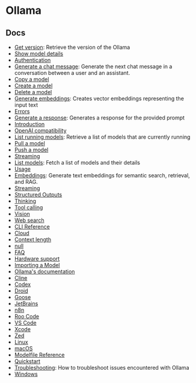 # Ollama

## Docs

- [Get version](https://docs.ollama.com/api-reference/get-version.md): Retrieve the version of the Ollama
- [Show model details](https://docs.ollama.com/api-reference/show-model-details.md)
- [Authentication](https://docs.ollama.com/api/authentication.md)
- [Generate a chat message](https://docs.ollama.com/api/chat.md): Generate the next chat message in a conversation between a user and an assistant.
- [Copy a model](https://docs.ollama.com/api/copy.md)
- [Create a model](https://docs.ollama.com/api/create.md)
- [Delete a model](https://docs.ollama.com/api/delete.md)
- [Generate embeddings](https://docs.ollama.com/api/embed.md): Creates vector embeddings representing the input text
- [Errors](https://docs.ollama.com/api/errors.md)
- [Generate a response](https://docs.ollama.com/api/generate.md): Generates a response for the provided prompt
- [Introduction](https://docs.ollama.com/api/index.md)
- [OpenAI compatibility](https://docs.ollama.com/api/openai-compatibility.md)
- [List running models](https://docs.ollama.com/api/ps.md): Retrieve a list of models that are currently running
- [Pull a model](https://docs.ollama.com/api/pull.md)
- [Push a model](https://docs.ollama.com/api/push.md)
- [Streaming](https://docs.ollama.com/api/streaming.md)
- [List models](https://docs.ollama.com/api/tags.md): Fetch a list of models and their details
- [Usage](https://docs.ollama.com/api/usage.md)
- [Embeddings](https://docs.ollama.com/capabilities/embeddings.md): Generate text embeddings for semantic search, retrieval, and RAG.
- [Streaming](https://docs.ollama.com/capabilities/streaming.md)
- [Structured Outputs](https://docs.ollama.com/capabilities/structured-outputs.md)
- [Thinking](https://docs.ollama.com/capabilities/thinking.md)
- [Tool calling](https://docs.ollama.com/capabilities/tool-calling.md)
- [Vision](https://docs.ollama.com/capabilities/vision.md)
- [Web search](https://docs.ollama.com/capabilities/web-search.md)
- [CLI Reference](https://docs.ollama.com/cli.md)
- [Cloud](https://docs.ollama.com/cloud.md)
- [Context length](https://docs.ollama.com/context-length.md)
- [null](https://docs.ollama.com/docker.md)
- [FAQ](https://docs.ollama.com/faq.md)
- [Hardware support](https://docs.ollama.com/gpu.md)
- [Importing a Model](https://docs.ollama.com/import.md)
- [Ollama's documentation](https://docs.ollama.com/index.md)
- [Cline](https://docs.ollama.com/integrations/cline.md)
- [Codex](https://docs.ollama.com/integrations/codex.md)
- [Droid](https://docs.ollama.com/integrations/droid.md)
- [Goose](https://docs.ollama.com/integrations/goose.md)
- [JetBrains](https://docs.ollama.com/integrations/jetbrains.md)
- [n8n](https://docs.ollama.com/integrations/n8n.md)
- [Roo Code](https://docs.ollama.com/integrations/roo-code.md)
- [VS Code](https://docs.ollama.com/integrations/vscode.md)
- [Xcode](https://docs.ollama.com/integrations/xcode.md)
- [Zed](https://docs.ollama.com/integrations/zed.md)
- [Linux](https://docs.ollama.com/linux.md)
- [macOS](https://docs.ollama.com/macos.md)
- [Modelfile Reference](https://docs.ollama.com/modelfile.md)
- [Quickstart](https://docs.ollama.com/quickstart.md)
- [Troubleshooting](https://docs.ollama.com/troubleshooting.md): How to troubleshoot issues encountered with Ollama
- [Windows](https://docs.ollama.com/windows.md)
